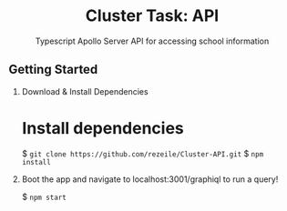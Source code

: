 <div align="center">
  <h1>Cluster Task: API</h1>

  <p>Typescript Apollo Server API for accessing school information</p>
</div>

## Getting Started

1. Download & Install Dependencies

    # Install dependencies
    $ `git clone https://github.com/rezeile/Cluster-API.git`
    $ `npm install`

2. Boot the app and navigate to localhost:3001/graphiql to run a query!

    $ `npm start`
